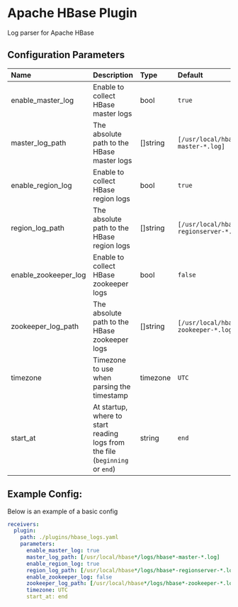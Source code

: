 # Apache HBase Plugin

Log parser for Apache HBase

## Configuration Parameters

| Name | Description | Type | Default | Required | Values |
|:-- |:-- |:-- |:-- |:-- |:-- |
| enable_master_log | Enable to collect HBase master logs | bool | `true` | false |  |
| master_log_path | The absolute path to the HBase master logs | []string | `[/usr/local/hbase*/logs/hbase*-master-*.log]` | false |  |
| enable_region_log | Enable to collect HBase region logs | bool | `true` | false |  |
| region_log_path | The absolute path to the HBase region logs | []string | `[/usr/local/hbase*/logs/hbase*-regionserver-*.log]` | false |  |
| enable_zookeeper_log | Enable to collect HBase zookeeper logs | bool | `false` | false |  |
| zookeeper_log_path | The absolute path to the HBase zookeeper logs | []string | `[/usr/local/hbase*/logs/hbase*-zookeeper-*.log]` | false |  |
| timezone | Timezone to use when parsing the timestamp | timezone | `UTC` | false |  |
| start_at | At startup, where to start reading logs from the file (`beginning` or `end`) | string | `end` | false | `beginning`, `end` |

## Example Config:

Below is an example of a basic config

```yaml
receivers:
  plugin:
    path: ./plugins/hbase_logs.yaml
    parameters:
      enable_master_log: true
      master_log_path: [/usr/local/hbase*/logs/hbase*-master-*.log]
      enable_region_log: true
      region_log_path: [/usr/local/hbase*/logs/hbase*-regionserver-*.log]
      enable_zookeeper_log: false
      zookeeper_log_path: [/usr/local/hbase*/logs/hbase*-zookeeper-*.log]
      timezone: UTC
      start_at: end
```
